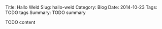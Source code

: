 Title: Hallo Weld
Slug: hallo-weld
Category: Blog
Date: 2014-10-23
Tags: TODO tags
Summary: TODO summary

TODO content
